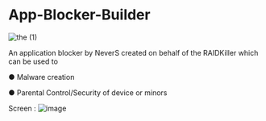 # App-Blocker-Builder
![the (1)](https://user-images.githubusercontent.com/105104238/175570004-e2d873ef-b348-4fd8-bd5a-20970016ff21.png)


An application blocker by NeverS created on behalf of the RAIDKiller which can be used to

● Malware creation

● Parental Control/Security of device or minors

Screen : 
![image](https://user-images.githubusercontent.com/105104238/175567895-ba7c50d2-011a-4db5-a91c-a1c9d720c295.png)
